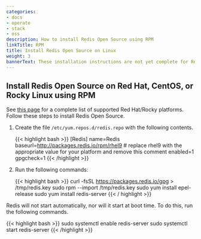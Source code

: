 ```yaml
---
categories:
- docs
- operate
- stack
- oss
description: How to install Redis Open Source using RPM
linkTitle: RPM
title: Install Redis Open Source on Linux
weight: 3
bannerText: These installation instructions are not yet complete for Redis 8 in Redis Open Source (Redis 8). For installation instructions prior to Redis 8, see [these pages]({{< relref "/operate/oss_and_stack/install/archive" >}}).
---
```


## Install Redis Open Source on Red Hat, CentOS, or Rocky Linux using RPM

See [this page](https://redis.io/downloads/#redis-downloads) for a complete list of supported Red Hat/Rocky platforms.
Follow these steps to install Redis Open Source.

1. Create the file `/etc/yum.repos.d/redis.repo` with the following contents.

    {{< highlight bash >}}
    [Redis]
    name=Redis
    baseurl=http://packages.redis.io/rpm/rhel9 # replace rhel9 with the appropriate value for your platform and remove this comment
    enabled=1
    gpgcheck=1
    {{< /highlight >}}

1. Run the following commands:

    {{< highlight bash >}}
    curl -fsSL https://packages.redis.io/gpg > /tmp/redis.key
    sudo rpm --import /tmp/redis.key
    sudo yum install epel-release
    sudo yum install redis-server
    {{< / highlight >}}

Redis will not start automatically, nor will it start at boot time. To do this, run the following commands.

{{< highlight bash >}}
sudo systemctl enable redis-server
sudo systemctl start redis-server
{{< /highlight >}}

